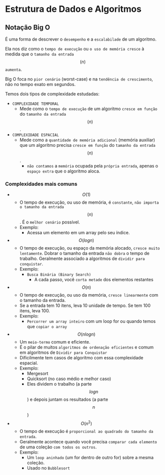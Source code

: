 # Estrutura de Dados e Algoritmos

## Notação Big O

É uma forma de descrever o `desempenho` e a `escalabilade` de um algoritmo. 

Ela nos diz como o `tempo de execução` ou `o uso de memória cresce` à medida que o `tamanho da entrada` $$(n)$$ `aumenta`.

Big O foca no `pior cenário` (worst-case) e na `tendência de crescimento`, não no tempo exato em segundos.

Temos dois tipos de complexidade estudadas:

- `COMPLEXIDADE TEMPORAL`
  - Mede como o `tempo de execução` de um algoritmo `cresce em função` do `tamanho da entrada` $$(n)$$. 
- `COMPLEXIDADE ESPACIAL`
  - Mede como a `quantidade de memória adicional` (memória auxiliar) que um algoritmo precisa `cresce em função` do `tamanho da entrada` $$(n)$$.
    - `não contamos` a `memória` ocupada pela `própria entrada`, apenas o `espaço extra` que o algoritmo aloca.

### Complexidades mais comuns
- $$O(1)$$
  - O tempo de execução, ou uso de memória, é `constante`, `não importa o tamanho da entrada` $$(n)$$. É o `melhor cenário` possível.
  - Exemplo:
    - Acessa um elemento em um array pelo seu índice.
- $$O(log n)$$
  - O tempo de execução, ou espaço da memória alocado, `cresce muito lentamente`. Dobrar o tamanho da entrada `não dobra` o tempo de trabalho. Geralmente associado a algoritmos de `dividir para conquistar`.
  - Exemplo:
    - `Busca Binária (Binary Search)`
      - A cada passo, você `corta metade` dos elementos restantes   
- $$O(n)$$
  - O tempo de execução, ou uso da memória, `cresce linearmente` com o tamanho da entrada.
  - Se a entrada tem 10 itens, leva 10 unidade de tempo. Se tem 100 itens, leva 100.
  - Exemplo:
    - `Percorrer um array inteiro` com um loop for ou quando temos que `copiar o array` 
- $$O(n log n)$$
  - Um `meio-termo` comum e eficiente.
  - É o pilar de muitos `algoritmos de ordenação eficientes` e comum em algoritmos de `Dividir para Conquistar`
  - Dificilmente tem casos de algoritmo com essa complexidade espacial.
  - Exemplo:
    - Mergesort
    - Quicksort (no caso médio e melhor caso)
    - Eles dividem o trabalho (a parte $$log n$$) e depois juntam os resultados (a parte $$n$$)
- $$O(n^2)$$
  - O tempo de execução é `proporcional ao quadrado do tamanho da entrada`.
  - Geralmente acontece quando você precisa `comparar cada elemento` de uma coleção `com todos os outros`.
  - Exemplo:
    - Um `loop aninhado` (um for dentro de outro for) sobre a mesma coleção.
    - Usado no `Bubblesort`
